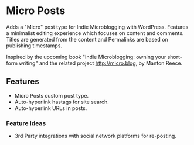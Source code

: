 # Micro Posts

Adds a "Micro" post type for Indie Microblogging with WordPress. Features a minimalist editing experience which focuses on content and comments. Titles are generated from the content and Permalinks are based on publishing timestamps.

Inspired by the upcoming book "Indie Microblogging: owning your short-form writing" and the related project http://micro.blog, by Manton Reece.

## Features

- Micro Posts custom post type.
- Auto-hyperlink hastags for site search.
- Auto-hyperlink URLs in posts.

### Feature Ideas

- 3rd Party integrations with social network platforms for re-posting.
